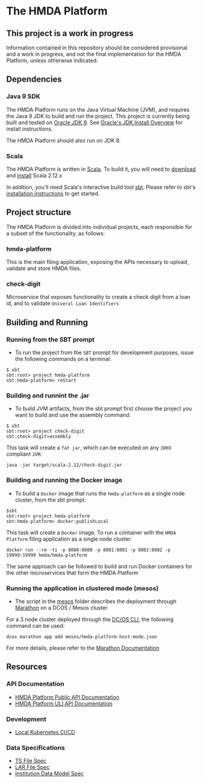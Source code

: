 # The HMDA Platform

## This project is a work in progress

Information contained in this repository should be considered provisional and a work in progress, and not the final implementation for the HMDA Platform, unless otherwise indicated.


## Dependencies

### Java 9 SDK

The HMDA Platform runs on the Java Virtual Machine (JVM), and requires the Java 9 JDK to build and run the project. This project is currently being built and tested on [Oracle JDK 9](http://www.oracle.com/technetwork/java/javase/downloads/jdk8-downloads-2133151.html). See [Oracle's JDK Install Overview](http://docs.oracle.com/javase/9/docs/technotes/guides/install/install_overview.html) for install instructions.

The HMDA Platform should also run on JDK 8.

### Scala

The HMDA Platform is written in [Scala](http://www.scala-lang.org/). To build it, you will need to [download](http://www.scala-lang.org/download/) and [install](http://www.scala-lang.org/download/install.html) Scala 2.12.x

In addition, you'll need Scala's interactive build tool [sbt](https://www.scala-sbt.org/). Please refer to sbt's [installation instructions](https://www.scala-sbt.org/1.x/docs/Setup.html) to get started.

## Project structure

The HMDA Platform is divided into individual projects, each responsible for a subset of the functionality, as follows:

### hmda-platform

This is the main filing application, exposing the APIs necessary to upload, validate and store HMDA files. 

### check-digit 

Microservice that exposes functionality to create a check digit from a loan id, and to validate `Univeral Loan Identifiers` 


## Building and Running

### Running from the SBT prompt

* To run the project from the `SBT` prompt for development purposes, issue the following commands on a terminal:

```shell
$ sbt
sbt:root> project hmda-platform
sbt:hmda-platform> reStart
```


### Building and runnint the .jar

* To build JVM artifacts, from the sbt prompt first choose the project you want to build and use the assembly command:

```shell
$ sbt
sbt:root> project check-digit
sbt:check-digit>assembly
```
This task will create a `fat jar`, which can be executed on any `JDK9` compliant `JVM`:

`java -jar target/scala-2.12/check-digit.jar`

### Building and running the Docker image

* To build a `Docker` image that runs the `hmda-platform` as a single node cluster, from the sbt prompt:

```shell
$sbt
sbt:root> project hmda-platform
sbt:hmda-platform> docker:publishLocal
```
This task will create a `Docker` image. To run a container with the `HMDA Platform` filing application as a single node cluster:

`docker run --rm -ti -p 8080:8080 -p 8081:8081 -p 8082:8082 -p 19999:19999 hmda/hmda-platform` 

The same approach can be followed to build and run Docker containers for the other microservices that form the HMDA Platform

### Running the application in clustered mode (mesos)

* The script in the [mesos](../../mesos) folder describes the deployment through [Marathon](https://mesosphere.github.io/marathon/) on a DCOS / Mesos cluster.

For a 3 node cluster deployed through the [DC/OS CLI](https://docs.mesosphere.com/1.10/cli/), the following command can be used:

```shell
dcos marathon app add mesos/hmda-platform-host-mode.json
```

For more details, please refer to the [Marathon Documentation](https://mesosphere.github.io/marathon/)

## Resources

### API Documentation

* [HMDA Platform Public API Documentation](api/public-api.md)
* [HMDA Platform ULI API Documentation](api/uli.md)

### Development

* [Local Kubernetes CI/CD](development/kubernetes.md)

### Data Specifications

* [TS File Spec](spec/2018_File_Spec_TS.csv)
* [LAR File Spec](spec/2018_File_Spec_LAR.csv)
* [Institution Data Model Spec](spec/2018_Institution_Data_Model_Spec.csv)

